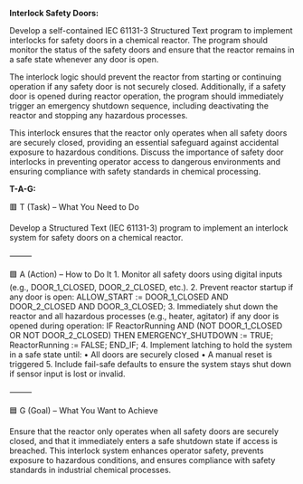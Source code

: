 **Interlock Safety Doors:**

Develop a self-contained IEC 61131-3 Structured Text program to implement interlocks for safety doors in a chemical reactor. The program should monitor the status of the safety doors and ensure that the reactor remains in a safe state whenever any door is open.

The interlock logic should prevent the reactor from starting or continuing operation if any safety door is not securely closed. Additionally, if a safety door is opened during reactor operation, the program should immediately trigger an emergency shutdown sequence, including deactivating the reactor and stopping any hazardous processes.

This interlock ensures that the reactor only operates when all safety doors are securely closed, providing an essential safeguard against accidental exposure to hazardous conditions. Discuss the importance of safety door interlocks in preventing operator access to dangerous environments and ensuring compliance with safety standards in chemical processing.

**T-A-G:**

🟥 T (Task) – What You Need to Do

Develop a Structured Text (IEC 61131-3) program to implement an interlock system for safety doors on a chemical reactor.

⸻

🟩 A (Action) – How to Do It
	1.	Monitor all safety doors using digital inputs (e.g., DOOR_1_CLOSED, DOOR_2_CLOSED, etc.).
	2.	Prevent reactor startup if any door is open:
ALLOW_START := DOOR_1_CLOSED AND DOOR_2_CLOSED AND DOOR_3_CLOSED;
  3.	Immediately shut down the reactor and all hazardous processes (e.g., heater, agitator) if any door is opened during operation:
  IF ReactorRunning AND (NOT DOOR_1_CLOSED OR NOT DOOR_2_CLOSED) THEN
    EMERGENCY_SHUTDOWN := TRUE;
    ReactorRunning := FALSE;
    END_IF;
  4.	Implement latching to hold the system in a safe state until:
	•	All doors are securely closed
	•	A manual reset is triggered
	5.	Include fail-safe defaults to ensure the system stays shut down if sensor input is lost or invalid.

⸻

🟦 G (Goal) – What You Want to Achieve

Ensure that the reactor only operates when all safety doors are securely closed, and that it immediately enters a safe shutdown state if access is breached. This interlock system enhances operator safety, prevents exposure to hazardous conditions, and ensures compliance with safety standards in industrial chemical processes.


